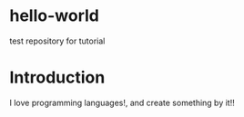 # hello-world
test repository for tutorial

# Introduction
I love programming languages!, and create something by it!!
